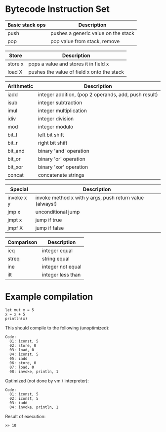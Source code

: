 # Bytecode Instruction Set

| Basic stack ops     | Description
|---                  |---
|push                 | pushes a generic value on the stack
|pop                  | pop value from stack, remove

| Store               | Description
|---                  |---
|store x              | pops a value and stores it in field x
|load X               | pushes the value of field x onto the stack

| Arithmetic          | Description
|---                  |---
|iadd                 | integer addition, (pop 2 operands, add, push result)
|isub                 | integer subtraction
|imul                 | integer multiplication
|idiv                 | integer division
|mod                  | integer modulo
|bit_l                | left bit shift
|bit_r                | right bit shift
|bit_and              | binary 'and' operation
|bit_or               | binary 'or' operation
|bit_xor              | binary 'xor' operation
|concat               | concatenate strings

| Special             | Description
|---                  |---
|invoke x y           | invoke method x with y args, push return value (always!)
|jmp x                | unconditional jump
|jmpt x               | jump if true
|jmpf X               | jump if false

| Comparison          | Description
|---                  |---
|ieq                  | integer equal
|streq                | string equal
|ine                  | integer not equal
|ilt                  | integer less than

# Example compilation

    let mut x = 5
    x = x + 5
    println(x)

This should compile to the following (unoptimized):

    Code:
      01: iconst, 5
      02: store, 0
      03: load, 0
      04: iconst, 5
      05: iadd
      06: store, 0
      07: load, 0
      08: invoke, println, 1

Optimized (not done by vm / interpreter):

    Code:
      01: iconst, 5
      02: iconst, 5
      03: iadd
      04: invoke, println, 1

Result of execution:

    >> 10
